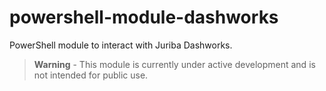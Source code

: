 # powershell-module-dashworks
PowerShell module to interact with Juriba Dashworks.

> **Warning** - This module is currently under active development and is not intended for public use.
